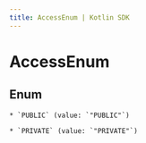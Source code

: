 ```yaml
---
title: AccessEnum | Kotlin SDK
---
```



# AccessEnum

## Enum


    * `PUBLIC` (value: `"PUBLIC"`)

    * `PRIVATE` (value: `"PRIVATE"`)



